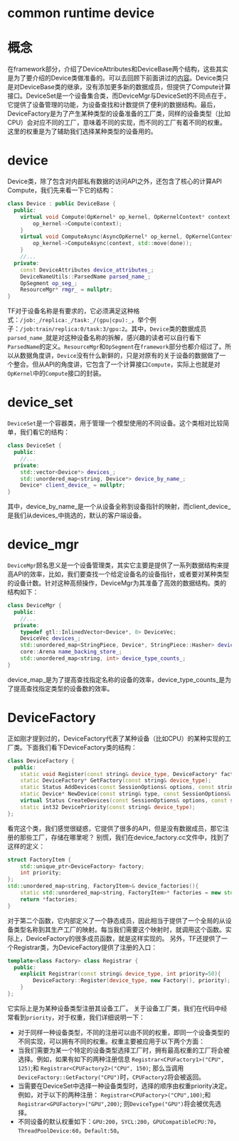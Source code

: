 common runtime device
===

# 概念 

在framework部分，介绍了DeviceAttributes和DeviceBase两个结构，这些其实是为了要介绍的Device类做准备的。可以去回顾下前面讲过的[内容](framework_device.md)。Device类只是对DeviceBase类的继承，没有添加更多新的数据成员，但提供了Compute计算接口。DeviceSet是一个设备集合类，而DeviceMgr与DeviceSet的不同点在于，它提供了设备管理的功能，为设备查找和计数提供了便利的数据结构。最后，DeviceFactory是为了产生某种类型的设备准备的工厂类，同样的设备类型（比如CPU）会对应不同的工厂，意味着不同的实现，而不同的工厂有着不同的权重。这里的权重是为了辅助我们选择某种类型的设备用的。

# device

Device类，除了包含对内部私有数据的访问API之外，还包含了核心的计算API Compute，我们先来看一下它的结构：

```c++
class Device : public DeviceBase {
  public:
    virtual void Compute(OpKernel* op_kernel, OpKernelContext* context){
        op_kernel->Compute(context);
    }
    virtual void ComputeAsync(AsyncOpKernel* op_kernel, OpKernelContext* context, AsyncOpKernel::DoneCallback done){
        op_kernel->ComputeAsync(context, std::move(done));
    }
    //...
  private:
    const DeviceAttributes device_attributes_;
    DeviceNameUtils::ParsedName parsed_name_;
    OpSegment op_seg_;
    ResourceMgr* rmgr_ = nullptr;
}
```
TF对于设备名称是有要求的，它必须满足这种格式：`/job:_/replica:_/task:_/(gpu|cpu):_`，举个例子：`/job:train/replica:0/task:3/gpu:2`。其中，`Device`类的数据成员`parsed_name_`就是对这种设备名称的拆解，感兴趣的读者可以自行看下`ParsedName`的定义。`ResourceMgr`和`OpSegment`在`framework`部分也都介绍过了。所以从数据角度讲，`Device`没有什么新鲜的，只是对原有的关于设备的数据做了一个整合。但从API的角度讲，它包含了一个计算接口`Compute`，实际上也就是对`OpKernel`中的`Compute`接口的封装。

# device_set
`DeviceSet`是一个容器类，用于管理一个模型使用的不同设备。这个类相对比较简单，我们看它的结构：
```c++
class DeviceSet {
  public:
    //...
  private:
    std::vector<Device*> devices_;
    std::unordered_map<string, Device*> device_by_name_;
    Device* client_device_ = nullptr;
}
```
其中，device_by_name_是一个从设备全称到设备指针的映射，而client_device_是我们从devices_中挑选的，默认的客户端设备。

# device_mgr
`DeviceMgr`顾名思义是一个设备管理类，其实它主要是提供了一系列数据结构来提高API的效率，比如，我们要查找一个给定设备名的设备指针，或者要对某种类型的设备计数。针对这种高频操作，DeviceMgr为其准备了高效的数据结构。类的结构如下：
```c++
class DeviceMgr {
  public:
    //...
  private:
    typedef gtl::InlinedVector<Device*, 8> DeviceVec;
    DeviceVec devices_;
    std::unordered_map<StringPiece, Device*, StringPiece::Hasher> device_map_;
    core::Arena name_backing_store_;
    std::unordered_map<string, int> device_type_counts_;
}
```
device_map_是为了提高查找指定名称的设备的效率，device_type_counts_是为了提高查找指定类型的设备数的效率。

# DeviceFactory

正如刚才提到过的，DeviceFactory代表了某种设备（比如CPU）的某种实现的工厂类。下面我们看下DeviceFactory类的结构：

```c++
class DeviceFactory {
  public:
    static void Register(const string& device_type, DeviceFactory* factory, int priority);
    static DeviceFactory* GetFactory(const string& device_type);
    static Status AddDevices(const SessionOptions& options, const string& name_prefix, std::vector<Device*>* devices);
    static Device* NewDevice(const string& type, const SessionOptions& options, const string& name_prefix);
    virtual Status CreateDevices(const SessionOptions& options, const string& name_prefix, std::vector<Device*>* devices) = 0;
    static int32 DevicePriority(const string& device_type);
};
```
看完这个类，我们感觉很疑惑，它提供了很多的API，但是没有数据成员，那它注册的那些工厂，存储在哪里呢？
别慌，我们在device_factory.cc文件中，找到了这样的定义：

```c++
struct FactoryItem {
    std::unique_ptr<DeviceFactory> factory;
    int priority;
};
std::unordered_map<string, FactoryItem>& device_factories(){
    static std::unordered_map<string, FactoryItem>* factories = new std::unordered_map<string, FactoryItem>;
    return *factories;
}
```
对于第二个函数，它内部定义了一个静态成员，因此相当于提供了一个全局的从设备类型名称到其生产工厂的映射。每当我们需要这个映射时，就调用这个函数。实际上，DeviceFactory的很多成员函数，就是这样实现的。
另外，TF还提供了一个Registrar类，为DeviceFactory提供了注册的入口：
```c++
template<class Factory> class Registrar {
  public:
    explicit Registrar(const string& device_type, int priority=50){
        DeviceFactory::Register(device_type, new Factory(), priority);
    }
};
```
它实际上是为某种设备类型注册其设备工厂。
关于设备工厂类，我们在代码中经常看到`priority`，对于权重，我们详细说明一下：
* 对于同样一种设备类型，不同的注册可以由不同的权重，即同一个设备类型的不同实现，可以拥有不同的权重。权重主要被应用于以下两个方面：
* 当我们需要为某一个特定的设备类型选择工厂时，拥有最高权重的工厂将会被选择。例如，如果有如下的两种注册信息
`Registrar<CPUFactory1>("CPU", 125)`;和
`Registrar<CPUFactory2>("CPU", 150)`;
那么当调用`DeviceFactory::GetFactory("CPU")`时，`CPUFactory2`将会被返回。
* 当需要在DeviceSet中选择一种设备类型时，选择的顺序由权重priority决定。例如，对于以下的两种注册：
`Registrar<CPUFactory>("CPU",100)`;和
`Registrar<GPUFactory>("GPU",200)`;
则`DeviceType("GPU")`将会被优先选择。
* 不同设备的默认权重如下：`GPU:200`，`SYCL:200`，`GPUCompatibleCPU:70`，`ThreadPoolDevice:60`，`Default:50`。